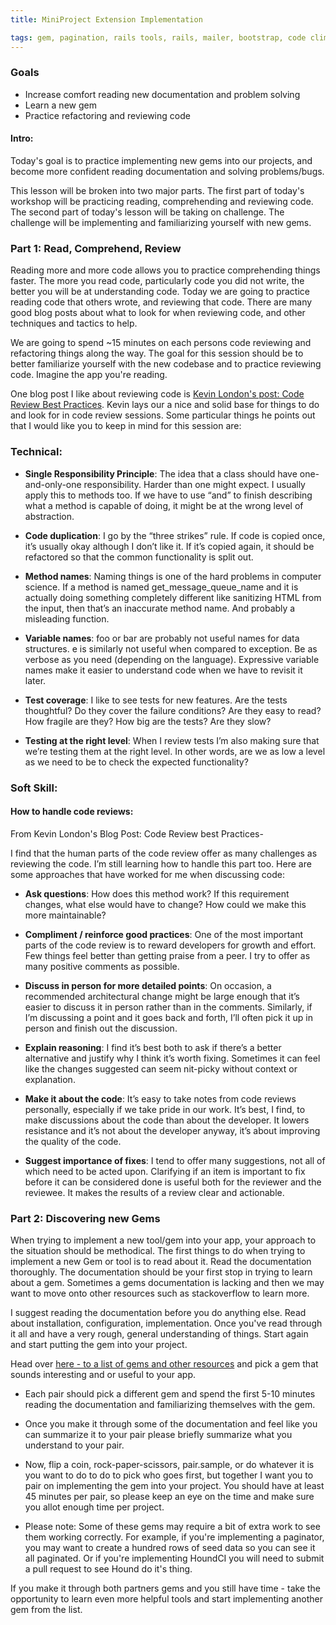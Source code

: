 ```yaml
---
title: MiniProject Extension Implementation

tags: gem, pagination, rails tools, rails, mailer, bootstrap, code climate, continuous integration, hound
---
```




### Goals

* Increase comfort reading new documentation and problem solving
* Learn a new gem
* Practice refactoring and reviewing code


#### Intro:

  Today's goal is to practice implementing new gems into our projects, and become more confident reading documentation and solving problems/bugs.

  This lesson will be broken into two major parts. The first part of today's workshop will be practicing reading, comprehending and reviewing code. The second part of today's lesson will be taking on challenge. The challenge will be implementing and familiarizing yourself with new gems.



### Part 1: Read, Comprehend, Review

Reading more and more code allows you to practice comprehending things faster. The more you read code, particularly code you did not write, the better you will be at understanding code. Today we are going to practice reading code that others wrote, and reviewing that code. There are many good blog posts about what to look for when reviewing code, and other techniques and tactics to help.

We are going to spend ~15 minutes on each persons code reviewing and refactoring things along the way. The goal for this session should be to better familiarize yourself with the new codebase and to practice reviewing code. Imagine the app you're reading. 

One blog post I like about reviewing code is [Kevin London's post: Code Review Best Practices](https://www.kevinlondon.com/2015/05/05/code-review-best-practices.html). Kevin lays our a nice and solid base for things to do and look for in code review sessions. Some particular things he points out that I would like you to keep in mind for this session are:

### Technical:

* __Single Responsibility Principle__: The idea that a class should have one-and-only-one responsibility. Harder than one might expect. I usually apply this to methods too. If we have to use “and” to finish describing what a method is capable of doing, it might be at the wrong level of abstraction.

* __Code duplication__: I go by the “three strikes” rule. If code is copied once, it’s usually okay although I don’t like it. If it’s copied again, it should be refactored so that the common functionality is split out.

* __Method names__: Naming things is one of the hard problems in computer science. If a method is named get_message_queue_name and it is actually doing something completely different like sanitizing HTML from the input, then that’s an inaccurate method name. And probably a misleading function.

* __Variable names__: foo or bar are probably not useful names for data structures. e is similarly not useful when compared to exception. Be as verbose as you need (depending on the language). Expressive variable names make it easier to understand code when we have to revisit it later.

* __Test coverage__: I like to see tests for new features. Are the tests thoughtful? Do they cover the failure conditions? Are they easy to read? How fragile are they? How big are the tests? Are they slow?

* __Testing at the right level__: When I review tests I’m also making sure that we’re testing them at the right level. In other words, are we as low a level as we need to be to check the expected functionality?


### Soft Skill:

#### How to handle code reviews:
From Kevin London's Blog Post: Code Review best Practices-


I find that the human parts of the code review offer as many challenges as reviewing the code. I’m still learning how to handle this part too. Here are some approaches that have worked for me when discussing code:

* __Ask questions__: How does this method work? If this requirement changes, what else would have to change? How could we make this more maintainable?

* __Compliment / reinforce good practices__: One of the most important parts of the code review is to reward developers for growth and effort. Few things feel better than getting praise from a peer. I try to offer as many positive comments as possible.

* __Discuss in person for more detailed points__: On occasion, a recommended architectural change might be large enough that it’s easier to discuss it in person rather than in the comments. Similarly, if I’m discussing a point and it goes back and forth, I’ll often pick it up in person and finish out the discussion.

* __Explain reasoning__: I find it’s best both to ask if there’s a better alternative and justify why I think it’s worth fixing. Sometimes it can feel like the changes suggested can seem nit-picky without context or explanation.

* __Make it about the code__: It’s easy to take notes from code reviews personally, especially if we take pride in our work. It’s best, I find, to make discussions about the code than about the developer. It lowers resistance and it’s not about the developer anyway, it’s about improving the quality of the code.

* __Suggest importance of fixes__: I tend to offer many suggestions, not all of which need to be acted upon. Clarifying if an item is important to fix before it can be considered done is useful both for the reviewer and the reviewee. It makes the results of a review clear and actionable.


### Part 2: Discovering new Gems

When trying to implement a new tool/gem into your app, your approach to the situation should be methodical. The first things to do when trying to implement a new Gem or tool is to read about it. Read the documentation thoroughly. The documentation should be your first stop in trying to learn about a gem. Sometimes a gems documentation is lacking and then we may want to move onto other resources such as stackoverflow to learn more.

I suggest reading the documentation before you do anything else. Read about installation, configuration, implementation. Once you've read through it all and have a very rough, general understanding of things. Start again and start putting the gem into your project.

Head over [here - to a list of gems and other resources](https://github.com/turingschool/resources/blob/master/rails_gems_and_other_resources.markdown) and pick a gem that sounds interesting and or useful to your app.

* Each pair should pick a different gem and spend the first 5-10 minutes reading the documentation and familiarizing themselves with the gem.

* Once you make it through some of the documentation and feel like you can summarize it to your pair please briefly summarize what you understand to your pair.

* Now, flip a coin, rock-paper-scissors, pair.sample, or do whatever it is you want to do to do to pick who goes first, but together I want you to pair on implementing the gem into your project. You should have at least 45 minutes per pair, so please keep an eye on the time and make sure you allot enough time per project.

* Please note: Some of these gems may require a bit of extra work to see them working correctly. For example, if you're implementing a paginator, you may want to create a hundred rows of seed data so you can see it all paginated. Or if you're implementing HoundCI you will need to submit a pull request to see Hound do it's thing.

If you make it through both partners gems and you still have time - take the opportunity to learn even more helpful tools and start implementing another gem from the list.
